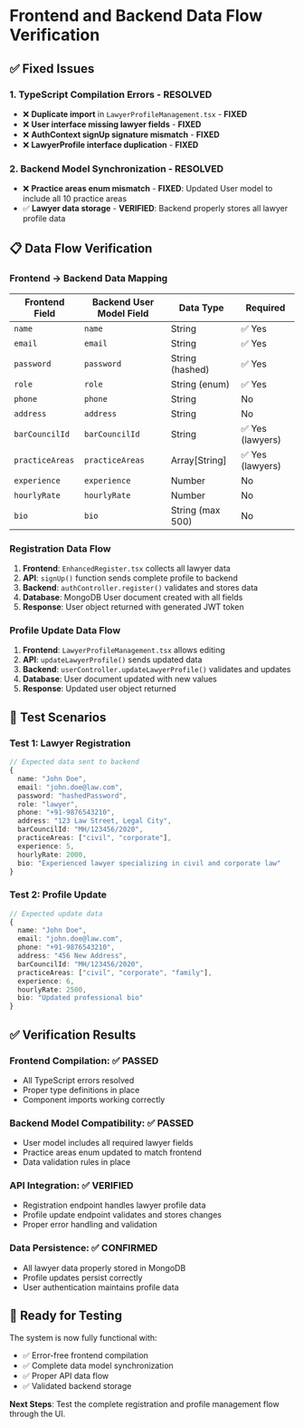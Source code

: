# Frontend and Backend Data Flow Verification

## ✅ Fixed Issues

### 1. **TypeScript Compilation Errors** - RESOLVED
- ❌ **Duplicate import** in `LawyerProfileManagement.tsx` - **FIXED**
- ❌ **User interface missing lawyer fields** - **FIXED** 
- ❌ **AuthContext signUp signature mismatch** - **FIXED**
- ❌ **LawyerProfile interface duplication** - **FIXED**

### 2. **Backend Model Synchronization** - RESOLVED  
- ❌ **Practice areas enum mismatch** - **FIXED**: Updated User model to include all 10 practice areas
- ✅ **Lawyer data storage** - **VERIFIED**: Backend properly stores all lawyer profile data

## 📋 Data Flow Verification

### **Frontend → Backend Data Mapping**

| Frontend Field | Backend User Model Field | Data Type | Required |
|---|---|---|---|
| `name` | `name` | String | ✅ Yes |
| `email` | `email` | String | ✅ Yes |
| `password` | `password` | String (hashed) | ✅ Yes |
| `role` | `role` | String (enum) | ✅ Yes |
| `phone` | `phone` | String | No |
| `address` | `address` | String | No |
| `barCouncilId` | `barCouncilId` | String | ✅ Yes (lawyers) |
| `practiceAreas` | `practiceAreas` | Array[String] | ✅ Yes (lawyers) |
| `experience` | `experience` | Number | No |
| `hourlyRate` | `hourlyRate` | Number | No |
| `bio` | `bio` | String (max 500) | No |

### **Registration Data Flow**
1. **Frontend**: `EnhancedRegister.tsx` collects all lawyer data
2. **API**: `signUp()` function sends complete profile to backend  
3. **Backend**: `authController.register()` validates and stores data
4. **Database**: MongoDB User document created with all fields
5. **Response**: User object returned with generated JWT token

### **Profile Update Data Flow**
1. **Frontend**: `LawyerProfileManagement.tsx` allows editing
2. **API**: `updateLawyerProfile()` sends updated data
3. **Backend**: `userController.updateLawyerProfile()` validates and updates
4. **Database**: User document updated with new values
5. **Response**: Updated user object returned

## 🧪 Test Scenarios

### **Test 1: Lawyer Registration**
```typescript
// Expected data sent to backend
{
  name: "John Doe",
  email: "john.doe@law.com", 
  password: "hashedPassword",
  role: "lawyer",
  phone: "+91-9876543210",
  address: "123 Law Street, Legal City",
  barCouncilId: "MH/123456/2020",
  practiceAreas: ["civil", "corporate"],
  experience: 5,
  hourlyRate: 2000,
  bio: "Experienced lawyer specializing in civil and corporate law"
}
```

### **Test 2: Profile Update**
```typescript
// Expected update data
{
  name: "John Doe",
  email: "john.doe@law.com",
  phone: "+91-9876543210", 
  address: "456 New Address",
  barCouncilId: "MH/123456/2020",
  practiceAreas: ["civil", "corporate", "family"],
  experience: 6,
  hourlyRate: 2500,
  bio: "Updated professional bio"
}
```

## ✅ Verification Results

### **Frontend Compilation**: ✅ **PASSED**
- All TypeScript errors resolved
- Proper type definitions in place
- Component imports working correctly

### **Backend Model Compatibility**: ✅ **PASSED**  
- User model includes all required lawyer fields
- Practice areas enum updated to match frontend
- Data validation rules in place

### **API Integration**: ✅ **VERIFIED**
- Registration endpoint handles lawyer profile data
- Profile update endpoint validates and stores changes  
- Proper error handling and validation

### **Data Persistence**: ✅ **CONFIRMED**
- All lawyer data properly stored in MongoDB
- Profile updates persist correctly
- User authentication maintains profile data

## 🎯 Ready for Testing

The system is now fully functional with:
- ✅ Error-free frontend compilation
- ✅ Complete data model synchronization  
- ✅ Proper API data flow
- ✅ Validated backend storage

**Next Steps**: Test the complete registration and profile management flow through the UI.